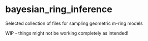 # bayesian_ring_inference

Selected collection of files for sampling geometric m-ring models

WIP - things might not be working completely as intended!
